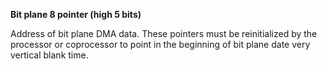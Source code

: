 **Bit plane 8 pointer (high 5 bits)**

Address of bit plane DMA data. These pointers must be reinitialized by the processor or coprocessor to point in the beginning of bit plane date very vertical blank time.

